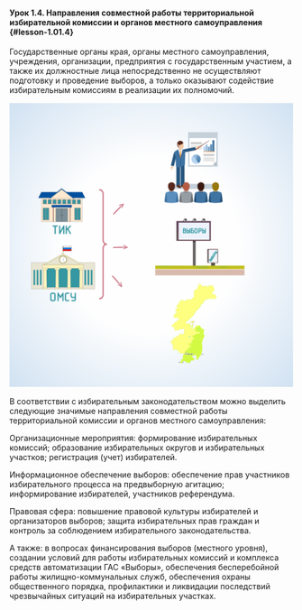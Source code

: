 #### Урок 1.4. Направления совместной работы территориальной избирательной комиссии и органов местного самоуправления {#lesson-1.01.4}

Государственные органы края, органы местного самоуправления, учреждения, организации, предприятия с государственным участием, а также их должностные лица непосредственно не осуществляют подготовку и проведение выборов, а только оказывают содействие избирательным комиссиям в реализации их полномочий.

![Рисунок 1.4.1. Направления совместной работы территориальной избирательной комиссии и органов местного самоуправления  ](./1.01.4.1.svg)

В соответствии с избирательным законодательством можно выделить следующие значимые направления совместной работы территориальной комиссии и органов местного самоуправления:

Организационные мероприятия: формирование избирательных комиссий; образование избирательных округов и избирательных участков; регистрация (учет) избирателей.

Информационное обеспечение выборов: обеспечение прав участников избирательного процесса на предвыборную агитацию; информирование избирателей, участников референдума.

Правовая сфера: повышение правовой культуры избирателей и организаторов выборов; защита избирательных прав граждан и контроль за соблюдением избирательного законодательства.

А также: в вопросах финансирования выборов (местного уровня), создании условий для работы избирательных комиссий и комплекса средств автоматизации ГАС «Выборы», обеспечения бесперебойной работы жилищно-коммунальных служб, обеспечения охраны общественного порядка, профилактики и ликвидации последствий чрезвычайных ситуаций на избирательных участках.
